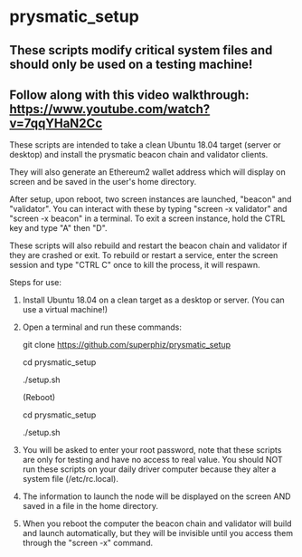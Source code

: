 # prysmatic_setup

## These scripts modify critical system files and should only be used on a testing machine!

## Follow along with this video walkthrough: https://www.youtube.com/watch?v=7qqYHaN2Cc

These scripts are intended to take a clean Ubuntu 18.04 target (server or desktop) and install the prysmatic beacon chain and validator clients.

They will also generate an Ethereum2 wallet address which will display on screen and be saved in the user's home directory.

After setup, upon reboot, two screen instances are launched, "beacon" and "validator". You can interact with these by typing "screen -x validator" and "screen -x beacon" in a terminal. To exit a screen instance, hold the CTRL key and type "A" then "D".

These scripts will also rebuild and restart the beacon chain and validator if they are crashed or exit. To rebuild or restart a service, enter the screen session and type "CTRL C" once to kill the process, it will respawn.

Steps for use:

1. Install Ubuntu 18.04 on a clean target as a desktop or server. (You can use a virtual machine!)
2. Open a terminal and run these commands: 

    git clone https://github.com/superphiz/prysmatic_setup
    
    cd prysmatic_setup
    
    ./setup.sh
    
    (Reboot)
    
    cd prysmatic_setup
    
    ./setup.sh
    
3. You will be asked to enter your root password, note that these scripts are only for testing and have no access to real value. You should NOT run these scripts on your daily driver computer because they alter a system file (/etc/rc.local).

4. The information to launch the node will be displayed on the screen AND saved in a file in the home directory.

5. When you reboot the computer the beacon chain and validator will build and launch automatically, but they will be invisible until you access them through the "screen -x" command.
